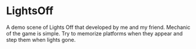 # LightsOff
 A demo scene of Lights Off that developed by me and my friend. Mechanic of the game is simple. Try to memorize platforms when they appear and step them when lights gone.
